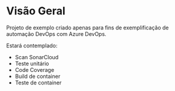 # Visão Geral
Projeto de exemplo criado apenas para fins de exemplificação de automação DevOps com Azure DevOps.

Estará contemplado:
 * Scan SonarCloud
 * Teste unitário
 * Code Coverage
 * Build de container
 * Teste de container